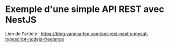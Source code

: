 # Exemple d'une simple API REST avec NestJS

Lien de l'article : https://blog.yanncarlen.com/api-rest-nestjs-mysql-typescript-nodejs-freelance
